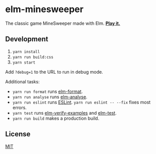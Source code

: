 # elm-minesweeper

The classic game MineSweeper made with Elm. **[Play it.][play]**

## Development

1. `yarn install`
2. `yarn run build:css`
3. `yarn start`

Add `?debug=1` to the URL to run in debug mode.

Additional tasks:

- `yarn run format` runs [elm-format].
- `yarn run analyse` runs [elm-analyse].
- `yarn run eslint` runs [ESLint]. `yarn run eslint -- --fix` fixes most errors.
- `yarn test` runs [elm-verify-examples] and [elm-test].
- `yarn run build` makes a production build.

## License

[MIT](LICENSE)

[ESLint]: http://eslint.org/
[elm-analyse]: https://github.com/stil4m/elm-analyse
[elm-format]: https://github.com/avh4/elm-format
[elm-test]: https://github.com/elm-community/elm-test/
[elm-verify-examples]: https://github.com/stoeffel/elm-verify-examples
[play]: https://lydell.github.io/elm-minesweeper
